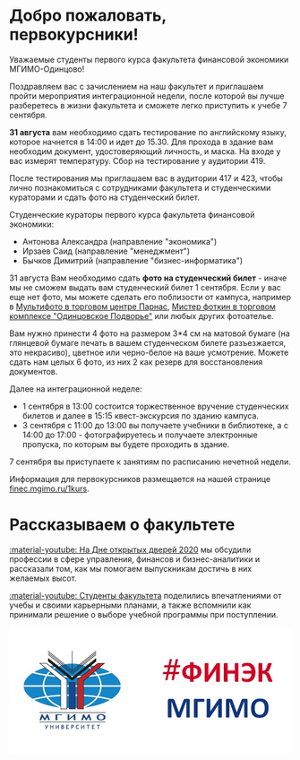 # Добро пожаловать, первокурсники!

Уважаемые студенты первого курса факультета финансовой экономики МГИМО-Одинцово!

Поздравляем вас с зачислением на наш факультет и приглашаем пройти 
мероприятия интеграционной недели, после которой вы лучше разберетесь в
жизни факультета и сможете легко приступить к учебе 7 сентября. 

**31 августа** вам необходимо сдать тестирование по английскому языку, которое начнется 
в 14:00 и идет до 15.30. Для прохода в здание вам необходим документ, удостоверяющий
личность, и маска. На входе у вас измерят температуру. Сбор на тестирование у аудитории 419.

После тестирования мы приглашаем вас в аудитории 417 и 423, чтобы лично познакомиться 
с сотрудниками факультета и студенческими кураторами и сдать фото на студенческий 
билет. 

Студенческие кураторы первого курса факультета финансовой экономики:

- Антонова Александра (направление "экономика")
- Ирзаев Саид (направление "менеджмент")
- Бычков Димитрий (направление "бизнес-информатика")

31 августа Вам необходимо сдать **фото на студенческий билет** - иначе мы не сможем 
выдать вам студенческий билет 1 сентября. Если у вас еще нет фото, мы можете 
сделать его поблизости от кампуса, например в [Мультифото в торговом центре Парнас](https://zoon.ru/msk/utility_service/fototsentr_multifoto_v_tts_parnas), [Мистер фоткин в торговом комплексе "Одинцовское Подворье"](https://mrfotkin.ru/contact-us#agree) или любых других фотоателье.  

Вам нужно принести 4 фото на размером 3\*4 см на матовой бумаге (на глянцевой бумаге печать в вашем студенческом билете разъезжается, это некрасиво), цветное или черно-белое на ваше усмотрение. Можете сдать нам целых 6 фото, из них 2 как резерв для восстановления документов.

Далее на интеграционной неделе:

- 1 сентября в 13:00 состоится торжественное вручение студенческих билетов и далее в 15:15 квест-экскурсия по зданию кампуса. 
- 3 сентября с 11:00 до 13:00 вы получаете учебники в библиотеке, а с 14:00 до 17:00 - фотографируетесь и получаете электронные пропуска, по которым вы будете проходить в здание. 

7 сентября вы приступаете к занятиям по расписанию нечетной недели.

Информация для первокурсников размещается на нашей странице [finec.mgimo.ru/1kurs](https://finec.mgimo.ru/1kurs/).

# Рассказываем о факультете

[:material-youtube: На Дне открытых дверей 2020](dod/index.md) мы обсудили профессии в сфере управления, финансов и бизнес-аналитики и рассказали том, как мы помогаем выпускникам достичь в них желаемых высот. 

[:material-youtube: Студенты факультета](dod/students.md) поделились впечатлениями от учебы и своими карьерными планами, а также вспомнили как принимали решение о выборе учебной программы при поступлении.

![](img/logo/front_dash.jpg)
